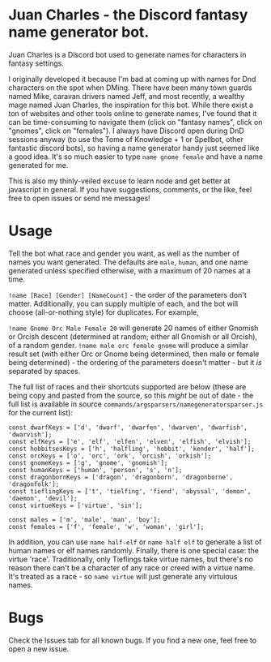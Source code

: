 # Juan Charles - the Discord fantasy name generator bot.

Juan Charles is a Discord bot used to generate names for characters in fantasy settings. 

I originally developed it because I'm bad at coming up with names for Dnd characters on the spot when DMing. There have been many town guards named Mike, caravan drivers named Jeff, and most recently, a wealthy mage named Juan Charles, the inspiration for this bot. While there exist a ton of websites and other tools online to generate names, I've found that it can be time-consuming to navigate them (click on "fantasy names", click on "gnomes", click on "females"). I always have Discord open during DnD sessions anyway (to use the Tome of Knowledge + 1 or Spellbot, other fantastic discord bots), so having a name generator handy just seemed like a good idea. It's so much easier to type `name gnome female` and have a name generated for me.

This is also my thinly-veiled excuse to learn node and get better at javascript in general. If you have suggestions, comments, or the like, feel free to open issues or send me messages!

# Usage
Tell the bot what race and gender you want, as well as the number of names you want generated. The defaults are `male`, `human`, and one name generated unless specified otherwise, with a maximum of 20 names at a time.

`!name [Race] [Gender] [NameCount]` - the order of the parameters don't matter. Additionally, you can supply multiple of each, and the bot will choose (all-or-nothing style) for duplicates. For example,

`!name Gnome Orc Male Female 20` will generate 20 names of either Gnomish or Orcish descent (determined at random; either all Gnomish or all Orcish), of a random gender. 
`!name male orc female gnome` will produce a similar result set (with either Orc or Gnome being determined, then male or female being determined) - the ordering of the parameters doesn't matter - but it *is* separated by spaces. 

The full list of races and their shortcuts supported are below (these are being copy and pasted from the source, so this *might* be out of date - the full list is available in source `commands/argsparsers/namegeneratorsparser.js` for the current list):

```
const dwarfKeys = ['d', 'dwarf', 'dwarfen', 'dwarven', 'dwarfish', 'dwarvish'];
const elfKeys = ['e', 'elf', 'elfen', 'elven', 'elfish', 'elvish'];
const hobbitsesKeys = ['h', 'halfling', 'hobbit', 'kender', 'half'];
const orcKeys = ['o', 'orc', 'ork', 'orcish', 'orkish'];
const gnomeKeys = ['g', 'gnome', 'gnomish'];
const humanKeys = ['human', 'person', 's', 'n'];
const dragonbornKeys = ['dragon', 'dragonborn', 'dragonborne', 'dragonfolk'];
const tieflingKeys = ['t', 'tielfing', 'fiend', 'abyssal', 'demon', 'daemon', 'devil'];
const virtueKeys = ['virtue', 'sin'];

const males = ['m', 'male', 'man', 'boy'];
const females = ['f', 'female', 'w', 'woman', 'girl'];
```

In addition, you can use `name half-elf` or `name half elf` to generate a list of human names or elf names randomly. Finally, there is one special case: the virtue 'race'. Traditionally, only Tieflings take virtue names, but there's no reason there can't be a character of any race or creed with a virtue name. It's treated as a race - so `name virtue` will just generate any virtuious names.

# Bugs
Check the Issues tab for all known bugs. If you find a new one, feel free to open a new issue.

